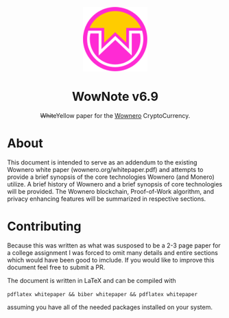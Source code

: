 <div align=center>
    <img src="figs/wow-logo.svg" alt="Wownero Logo" width="150px"/>
    <h1>WowNote v6.9</h1>
    <p>
      <s>White</s>Yellow paper for the <a href="https://wownero.org">Wownero</a> CryptoCurrency.
  </p>
</div>

# About
This document is intended to serve as an addendum to the existing Wownero white
paper (wownero.org/whitepaper.pdf) and attempts to provide a brief synopsis of the
core technologies Wownero (and Monero) utilize. A brief history of Wownero and a brief
synopsis of core technologies will be provided. The Wownero blockchain, Proof-of-Work
algorithm, and privacy enhancing features will be summarized in respective sections.

# Contributing
Because this was written as what was susposed to be a 2-3 page paper for a college assignment 
I was forced to omit many details and entire sections which would have been good to imclude.
If you would like to improve this document feel free to submit a PR.

The document is written in LaTeX and can be compiled with

`pdflatex whitepaper && biber whitepaper && pdflatex whitepaper`

assuming you have all of the needed packages installed on your system.
